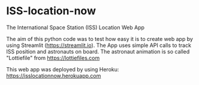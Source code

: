 # ISS-location-now
The International Space Station (ISS) Location Web App

The aim of this python code was to test how easy it is to create web app by using Streamlit (https://streamlit.io). The App uses simple API calls to track ISS position and astronauts on board. The astronaut animation is so called "Lottiefile" from https://lottiefiles.com

This web app was deployed by using Heroku: https://isslocationnow.herokuapp.com
